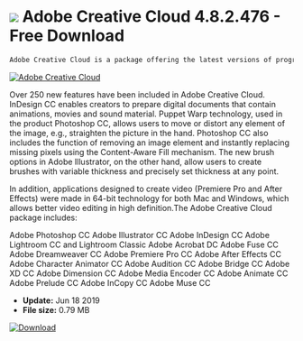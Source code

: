 # ![](https://cdn.softexe.net/static/icon/5/adobe-creative-cloud-10355.png) Adobe Creative Cloud 4.8.2.476 - Free Download

```sh
Adobe Creative Cloud is a package offering the latest versions of programs for creating graphics, animations, video and Internet content. It contains all known Adobe Creative Suite tools, including Photoshop CC, Illustrator CC, InDesign CC, Dreamweaver CC, Adobe Premiere Pro CC and After Effects CC.
```
[![Adobe Creative Cloud](https://gallery.dpcdn.pl/imgc/Tools/68941/g_-_420x350_1.5_-_x20160627182249_0.png)](https://softexe.net/win/multimedia/graphics-design/adobe-creative-cloud:pRcee.html)

Over 250 new features have been included in Adobe Creative Cloud. InDesign CC enables creators to prepare digital documents that contain animations, movies and sound material. Puppet Warp technology, used in the product Photoshop CC, allows users to move or distort any element of the image, e.g., straighten the picture in the hand. Photoshop CC also includes the function of removing an image element and instantly replacing missing pixels using the Content-Aware Fill mechanism. The new brush options in Adobe Illustrator, on the other hand, allow users to create brushes with variable thickness and precisely set thickness at any point.
 
 In addition, applications designed to create video (Premiere Pro and After Effects) were made in 64-bit technology for both Mac and Windows, which allows better video editing in high definition.The Adobe Creative Cloud package includes:
 
 Adobe Photoshop CC
 Adobe Illustrator CC
 Adobe InDesign CC
 Adobe Lightroom CC and Lightroom Classic
 Adobe Acrobat DC 
 Adobe Fuse CC
 Adobe Dreamweaver CC
 Adobe Premiere Pro CC
 Adobe After Effects CC
 Adobe Character Animator CC
 Adobe Audition CC
 Adobe Bridge CC
 Adobe XD CC
 Adobe Dimension CC
 Adobe Media Encoder CC
 Adobe Animate CC
 Adobe Prelude CC
 Adobe InCopy CC
 Adobe Muse CC


- **Update:** Jun 18 2019
- **File size:** 0.79 MB

[![Download](https://cdn.softexe.net/static/img/download.png)](https://softexe.net/win/multimedia/graphics-design/adobe-creative-cloud:pRcee.html)

